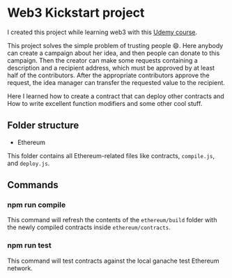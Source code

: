 # Web3 Kickstart project

I created this project while learning web3 with this [Udemy course](https://www.udemy.com/share/101rjU3@oLYMhtAXpufYyulbb8C11K8PUiscrdXuOr5Nf_NPSekIlg0jw2iLf0SlNnoWvzbFdA==/).

This project solves the simple problem of trusting people 😄.
Here anybody can create a campaign about her idea, and then people can donate to this campaign. Then the creator can make some requests containing a description and a recipient address, which must be approved by at least half of the contributors. After the appropriate contributors approve the request, the idea manager can transfer the requested value to the recipient.

Here I learned how to create a contract that can deploy other contracts and How to write excellent function modifiers and some other cool stuff.

## Folder structure

* Ethereum

This folder contains all Ethereum-related files like contracts, `compile.js`,  and `deploy.js`.

## Commands

### npm run compile

This command will refresh the contents of the `ethereum/build` folder with the newly compiled contracts inside `ethereum/contracts`.

### npm run test

This command will test contracts against the local ganache test Ethereum network.